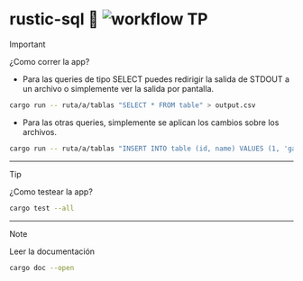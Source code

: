 # rustic-sql 🦀 ![workflow TP](https://github.com/gabokatta/rustic-sql/actions/workflows/rust.yml/badge.svg)

> [!IMPORTANT]
> ¿Como correr la app?
> - Para las queries de tipo SELECT puedes redirigir la salida de STDOUT a un archivo o simplemente ver la salida por pantalla.
> ```BASH
>cargo run -- ruta/a/tablas "SELECT * FROM table" > output.csv
>```
> - Para las otras queries, simplemente se aplican los cambios sobre los archivos.
> ```BASH
>cargo run -- ruta/a/tablas "INSERT INTO table (id, name) VALUES (1, 'gabriel');"
>```
___
> [!TIP]
> ¿Como testear la app?
>```BASH
>cargo test --all
>```
___
> [!NOTE]
> Leer la documentación
>```BASH
>cargo doc --open
>```
